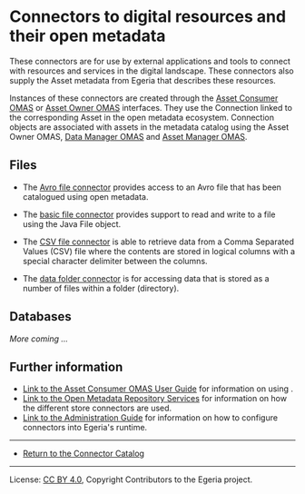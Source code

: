 <!-- SPDX-License-Identifier: CC-BY-4.0 -->
<!-- Copyright Contributors to the Egeria project. -->

# Connectors to digital resources and their open metadata

These connectors are for use by external applications and tools to connect with resources 
and services in the digital landscape.  These connectors also supply the Asset metadata from Egeria
that describes these resources.

Instances of these connectors are created through the 
[Asset Consumer OMAS](../../../open-metadata-implementation/access-services/asset-consumer) or
[Asset Owner OMAS](../../../open-metadata-implementation/access-services/asset-owner) interfaces.
They use the Connection linked to the corresponding Asset in the open metadata ecosystem.
Connection objects are associated with assets in the
metadata catalog using the Asset Owner OMAS,
[Data Manager OMAS](../../../open-metadata-implementation/access-services/data-manager) and
[Asset Manager OMAS](../../../open-metadata-implementation/access-services/asset-manager).


## Files

* The [Avro file connector](../../../open-metadata-implementation/adapters/open-connectors/data-store-connectors/file-connectors/avro-file-connector) 
  provides access to an Avro file that has been catalogued using open metadata.
  
* The [basic file connector](../../../open-metadata-implementation/adapters/open-connectors/data-store-connectors/file-connectors/basic-file-connector) 
  provides support to read and write to a file using the Java File object.  

* The [CSV file connector](../../../open-metadata-implementation/adapters/open-connectors/data-store-connectors/file-connectors/csv-file-connector) 
  is able to retrieve data from a Comma Separated Values (CSV) file where the contents are stored in logical columns
  with a special character delimiter between the columns.
  
* The [data folder connector](../../../open-metadata-implementation/adapters/open-connectors/data-store-connectors/file-connectors/data-folder-connector)
  is for accessing data that is
  stored as a number of files within a folder (directory).
  
## Databases

*More coming ...*


## Further information

* [Link to the Asset Consumer OMAS User Guide](../../../open-metadata-implementation/access-services/asset-consumer/docs/user) for information on using .
* [Link to the Open Metadata Repository Services](../../../open-metadata-implementation/repository-services/docs) for information on how the different store connectors are used.
* [Link to the Administration Guide](../../../open-metadata-implementation/admin-services/docs/user) for information on how to configure connectors into Egeria's runtime.


----

* [Return to the Connector Catalog](..)

----
License: [CC BY 4.0](https://creativecommons.org/licenses/by/4.0/),
Copyright Contributors to the Egeria project.